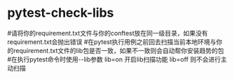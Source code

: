 # pytest-check-libs
#请将你的requirement.txt文件与你的conftest放在同一级目录，如果没有requirement.txt会抛出错误
#在pytest执行用例之前回去扫描当前本地环境与你的requirement.txt文件的lib包是否一致，如果不一致则会自动帮你安装趋势的包
#在执行pytest命令时使用--lib参数
   lib=on 开启lib扫描功能
   lib=off 则不会进行主动扫描